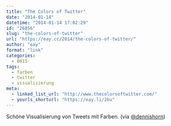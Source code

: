 ```yaml
---
title: "The Colors of Twitter"
date: "2014-01-14"
datetime: "2014-01-14 17:02:29"
id: "26856"
slug: "the-colors-of-twitter"
url: "https://eay.cc/2014/the-colors-of-twitter/"
author: "eay"
format: "link"
categories:
  - 0815
tags:
  - farben
  - twitter
  - visualisierung
meta:
  - linked_list_url: "http://www.thecolorsoftwitter.com/"
  - yourls_shorturl: "https://eay.li/2bu"
---
```


Schöne Visualisierung von Tweets mit Farben. (via [@dennishorn](https://twitter.com/dennishorn/status/423119999788908544))
